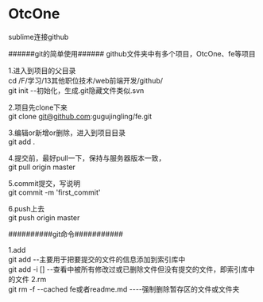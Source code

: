# OtcOne
sublime连接github


######git的简单使用######
github文件夹中有多个项目，OtcOne、fe等项目


1.进入到项目的父目录<br>
cd /F/学习/13其他职位技术/web前端开发/github/ <br>
git init --初始化，生成.git隐藏文件类似.svn

2.项目先clone下来<br>
git clone git@github.com:gugujingling/fe.git

3.编辑or新增or删除，进入到项目目录<br>
git add .

4.提交前，最好pull一下，保持与服务器版本一致，<br>
git pull origin master

5.commit提交，写说明<br>
git commit -m 'first_commit'

6.push上去<br>
git push origin master



##########git命令###########

1.add<br>
git add <path> --主要用于把要提交的文件的信息添加到索引库中<br>
git add -i [<path>]  --查看<path>中被所有修改过或已删除文件但没有提交的文件，即索引库中的文件
2.rm<br>
git rm -f --cached fe或者readme.md  ----强制删除暂存区的文件或文件夹
